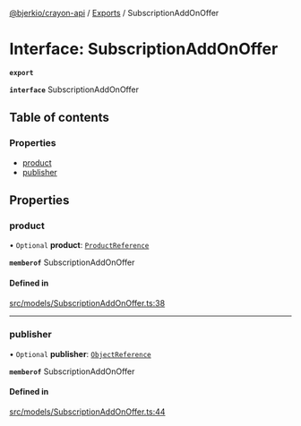 [@bjerkio/crayon-api](../README.md) / [Exports](../modules.md) / SubscriptionAddOnOffer

# Interface: SubscriptionAddOnOffer

**`export`**

**`interface`** SubscriptionAddOnOffer

## Table of contents

### Properties

- [product](SubscriptionAddOnOffer.md#product)
- [publisher](SubscriptionAddOnOffer.md#publisher)

## Properties

### product

• `Optional` **product**: [`ProductReference`](ProductReference.md)

**`memberof`** SubscriptionAddOnOffer

#### Defined in

[src/models/SubscriptionAddOnOffer.ts:38](https://github.com/bjerkio/crayon-api-js/blob/22cd66d/src/models/SubscriptionAddOnOffer.ts#L38)

___

### publisher

• `Optional` **publisher**: [`ObjectReference`](ObjectReference.md)

**`memberof`** SubscriptionAddOnOffer

#### Defined in

[src/models/SubscriptionAddOnOffer.ts:44](https://github.com/bjerkio/crayon-api-js/blob/22cd66d/src/models/SubscriptionAddOnOffer.ts#L44)
